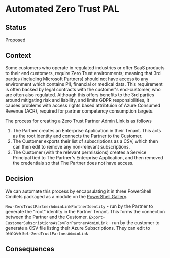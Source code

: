 # Automated Zero Trust PAL

## Status

Proposed

## Context

Some customers who operate in regulated industries or offer SaaS products to their end customers, require Zero Trust environments; meaning that 3rd parties (including Microsoft Partners) should not have access to any environment which contains PII, financial or medical data. This requirement is often backed by legal contracts with the customer's end-customer, who are often also regulated. Although this offers benefits to the 3rd parties around mitigating risk and liability, and limits GDPR responsibilities, it causes problems with access rights based attribtuion of Azure Consumed Revenue (ACR), required for partner competency consumption targets.

The process for creating a Zero Trust Partner Admin Link is as follows

1) The Partner creates an Enterprise Application in their Tenant. This acts as the root identity and connects the Partner to the Customer.
2) The Customer exports their list of subscriptions as a CSV, which then can then edit to remove any non-relevant subscriptions.
3) The Customer (with the relevant permissions) creates a Service Principal tied to The Partner's Enterprise Application, and then removed the credentials so that The Partner does not have access. 

## Decision

We can automate this process by encapsulating it in three PowerShell Cmdlets packaged as a module on the [PowerShell Gallery](https://www.powershellgallery.com/).

`New-ZeroTrustPartnerAdminLinkPartnerIdentity` - run by the Partner to generate the "root" identity in the Partner Tenant. This forms the connection between the Partner and the Customer. 
`Export-CustomerSubscriptionsAsCsvForPartnerAdminLink` - run by the customer to generate a CSV file listing their Azure Subscriptions. They can edit to remove 
`Set-ZeroTrustPartnerAdminLink`

## Consequences

